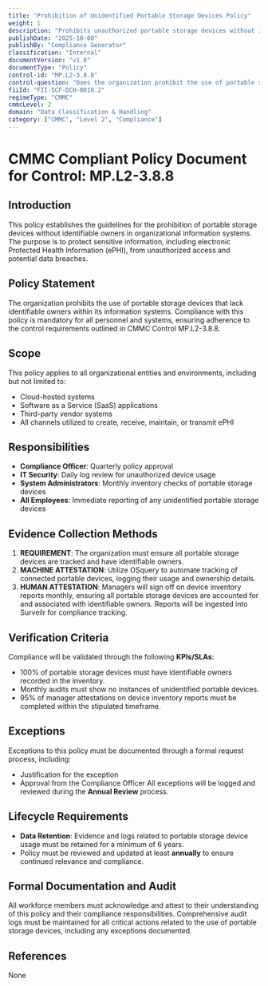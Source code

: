 ```yaml
---
title: "Prohibition of Unidentified Portable Storage Devices Policy"
weight: 1
description: "Prohibits unauthorized portable storage devices without identifiable owners to safeguard sensitive information from data breaches."
publishDate: "2025-10-08"
publishBy: "Compliance Generator"
classification: "Internal"
documentVersion: "v1.0"
documentType: "Policy"
control-id: "MP.L2-3.8.8"
control-question: "Does the organization prohibit the use of portable storage devices in organizational information systems when such devices have no identifiable owner?"
fiiId: "FII-SCF-DCH-0010.2"
regimeType: "CMMC"
cmmcLevel: 2
domain: "Data Classification & Handling"
category: ["CMMC", "Level 2", "Compliance"]
---
```


# CMMC Compliant Policy Document for Control: MP.L2-3.8.8

## Introduction
This policy establishes the guidelines for the prohibition of portable storage devices without identifiable owners in organizational information systems. The purpose is to protect sensitive information, including electronic Protected Health Information (ePHI), from unauthorized access and potential data breaches.

## Policy Statement
The organization prohibits the use of portable storage devices that lack identifiable owners within its information systems. Compliance with this policy is mandatory for all personnel and systems, ensuring adherence to the control requirements outlined in CMMC Control MP.L2-3.8.8.

## Scope
This policy applies to all organizational entities and environments, including but not limited to:
- Cloud-hosted systems
- Software as a Service (SaaS) applications
- Third-party vendor systems
- All channels utilized to create, receive, maintain, or transmit ePHI

## Responsibilities
- **Compliance Officer**: Quarterly policy approval
- **IT Security**: Daily log review for unauthorized device usage
- **System Administrators**: Monthly inventory checks of portable storage devices
- **All Employees**: Immediate reporting of any unidentified portable storage devices

## Evidence Collection Methods
1. **REQUIREMENT**: The organization must ensure all portable storage devices are tracked and have identifiable owners.
2. **MACHINE ATTESTATION**: Utilize OSquery to automate tracking of connected portable devices, logging their usage and ownership details.
3. **HUMAN ATTESTATION**: Managers will sign off on device inventory reports monthly, ensuring all portable storage devices are accounted for and associated with identifiable owners. Reports will be ingested into Surveilr for compliance tracking.

## Verification Criteria
Compliance will be validated through the following **KPIs/SLAs**:
- 100% of portable storage devices must have identifiable owners recorded in the inventory.
- Monthly audits must show no instances of unidentified portable devices.
- 95% of manager attestations on device inventory reports must be completed within the stipulated timeframe.

## Exceptions
Exceptions to this policy must be documented through a formal request process, including:
- Justification for the exception
- Approval from the Compliance Officer
All exceptions will be logged and reviewed during the **Annual Review** process.

## Lifecycle Requirements
- **Data Retention**: Evidence and logs related to portable storage device usage must be retained for a minimum of 6 years.
- Policy must be reviewed and updated at least **annually** to ensure continued relevance and compliance.

## Formal Documentation and Audit
All workforce members must acknowledge and attest to their understanding of this policy and their compliance responsibilities. Comprehensive audit logs must be maintained for all critical actions related to the use of portable storage devices, including any exceptions documented.

## References
None